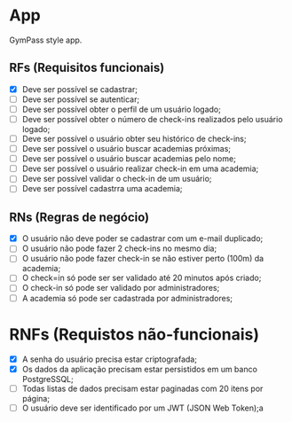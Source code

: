 # App

GymPass style app.

## RFs (Requisitos funcionais)

- [x] Deve ser possível se cadastrar;
- [ ] Deve ser possível se autenticar;
- [ ] Deve ser possível obter o perfil de um usuário logado;
- [ ] Deve ser possível obter o número de check-ins realizados pelo usuário logado;
- [ ] Deve ser possível o usuário obter seu histórico de check-ins;
- [ ] Deve ser possível o usuário buscar academias próximas;
- [ ] Deve ser possível o usuário buscar academias pelo nome;
- [ ] Deve ser possível o usuário realizar check-in em uma academia;
- [ ] Deve ser possível validar o check-in de um usuário;
- [ ] Deve ser possível cadastrra uma academia;

## RNs (Regras de negócio)

- [x] O usuário não deve poder se cadastrar com um e-mail duplicado;
- [ ] O usuário não pode fazer 2 check-ins no mesmo dia;
- [ ] O usuário não pode fazer check-in se não estiver perto (100m) da academia;
- [ ] O check=in só pode ser ser validado até 20 minutos após criado;
- [ ] O check-in  só pode ser validado por administradores;
- [ ] A academia só pode ser cadastrada por administradores;

# RNFs (Requistos não-funcionais)

- [x] A senha do usuário precisa estar criptografada;
- [x] Os dados da aplicação precisam estar persistidos em um banco PostgreSSQL;
- [ ] Todas listas de dados precisam estar paginadas com 20 itens por página;
- [ ] O usuário deve ser identificado por um JWT (JSON Web Token);a